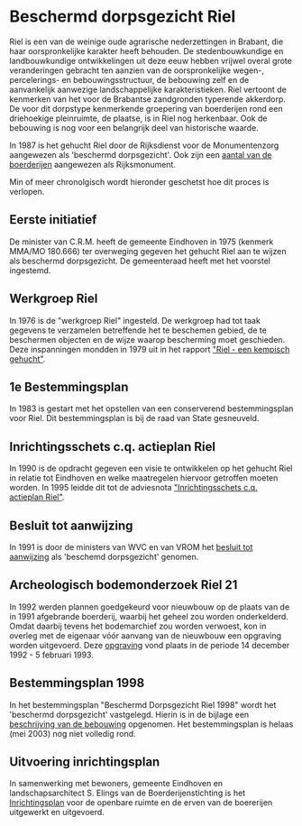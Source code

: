 # Beschermd dorpsgezicht Riel

Riel is een van de weinige oude agrarische nederzettingen in Brabant, die haar oorspronkelijke karakter heeft behouden. De stedenbouwkundige en landbouwkundige ontwikkelingen uit deze eeuw hebben vrijwel overal grote veranderingen gebracht ten aanzien van de oorspronkelijke wegen-, percelerings- en bebouwingsstructuur, de bebouwing zelf en de aanvankelijk aanwezige landschappelijke karakteristieken. Riel vertoont de kenmerken van het voor de Brabantse zandgronden typerende akkerdorp. De voor dit dorpstype kenmerkende groepering van boerderijen rond een driehoekige pleinruimte, de plaatse, is in Riel nog herkenbaar. Ook de bebouwing is nog voor een belangrijk deel van historische waarde.

In 1987 is het gehucht Riel door de Rijksdienst voor de Monumentenzorg aangewezen als 'beschermd dorpsgezicht'. Ook zijn een [aantal van de boerderijen](monumenten) aangewezen als Rijksmonument.

Min of meer chronolgisch wordt hieronder geschetst hoe dit proces is verlopen.

## Eerste initiatief
De minister van C.R.M. heeft de gemeente Eindhoven in 1975 (kenmerk MMA/MO 180.666) ter overweging gegeven het gehucht Riel aan te wijzen als beschermd dorpsgezicht. De gemeenteraad heeft met het voorstel ingestemd.

## Werkgroep Riel
In 1976 is de "werkgroep Riel" ingesteld. De werkgroep had tot taak gegevens te verzamelen betreffende het te beschemen gebied, de te beschermen objecten en de wijze waarop bescherming moet geschieden. Deze inspanningen mondden in 1979 uit in het rapport ["Riel - een kempisch gehucht"](kempischgehucht).

## 1e Bestemmingsplan
In 1983 is gestart met het opstellen van een conserverend bestemmingsplan voor Riel. Dit bestemmingsplan is bij de raad van State gesneuveld.

## Inrichtingsschets c.q. actieplan Riel
In 1990 is de opdracht gegeven een visie te ontwikkelen op het gehucht Riel in relatie tot Eindhoven en welke maatregelen hiervoor getroffen moeten worden. In 1995 leidde dit tot de adviesnota ["Inrichtingsschets c.q. actieplan Riel"](actieplan).

## Besluit tot aanwijzing
In 1991 is door de ministers van WVC en van VROM het [besluit tot aanwijzing](besluit) als 'beschemd dorpsgezicht' genomen.

## Archeologisch bodemonderzoek Riel 21
In 1992 werden plannen goedgekeurd voor nieuwbouw op de plaats van de in 1991 afgebrande boerderij, waarbij het geheel zou worden onderkelderd. Omdat daarbij tevens het bodemarchief zou worden verwoest, kon in overleg met de eigenaar vóór aanvang van de nieuwbouw een opgraving worden uitgevoerd. Deze [opgraving](opgraving21) vond plaats in de periode 14 december 1992 - 5 februari 1993.

## Bestemmingsplan 1998
In het bestemmingsplan "Beschermd Dorpsgezicht Riel 1998" wordt het 'beschermd dorpsgezicht' vastgelegd. Hierin is in de bijlage een [beschrijving van de bebouwing](bestplan1998) opgenomen. Het bestemmingsplan is helaas (mei 2003) nog niet volledig rond.

## Uitvoering inrichtingsplan
In samenwerking met bewoners, gemeente Eindhoven en landschapsarchitect S. Elings van de Boerderijenstichting is het [Inrichtingsplan](inrichtingsplan) voor de openbare ruimte en de erven van de boererijen uitgewerkt en uitgevoerd.
